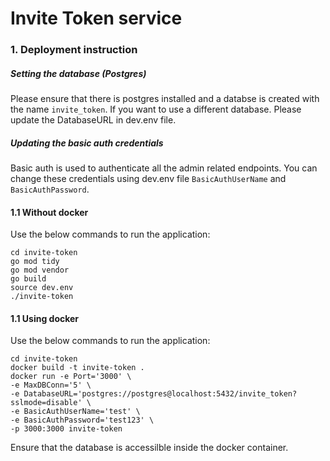 # Invite Token service

### 1. Deployment instruction
##### Setting the database (Postgres)
Please ensure that there is postgres installed and a databse is created with the name `invite_token`. If you want to use a different database. Please update the DatabaseURL in dev.env file.
##### Updating the basic auth credentials
Basic auth is used to authenticate all the admin related endpoints. You can change these credentials using dev.env file `BasicAuthUserName` and `BasicAuthPassword`. 

#### 1.1 Without docker
Use the below commands to run the application:
```
cd invite-token
go mod tidy
go mod vendor
go build
source dev.env
./invite-token
```
#### 1.1 Using docker
Use the below commands to run the application:
```
cd invite-token
docker build -t invite-token .
docker run -e Port='3000' \ 
-e MaxDBConn='5' \
-e DatabaseURL='postgres://postgres@localhost:5432/invite_token?sslmode=disable' \
-e BasicAuthUserName='test' \
-e BasicAuthPassword='test123' \
-p 3000:3000 invite-token
```
Ensure that the database is accessilble inside the docker container.
